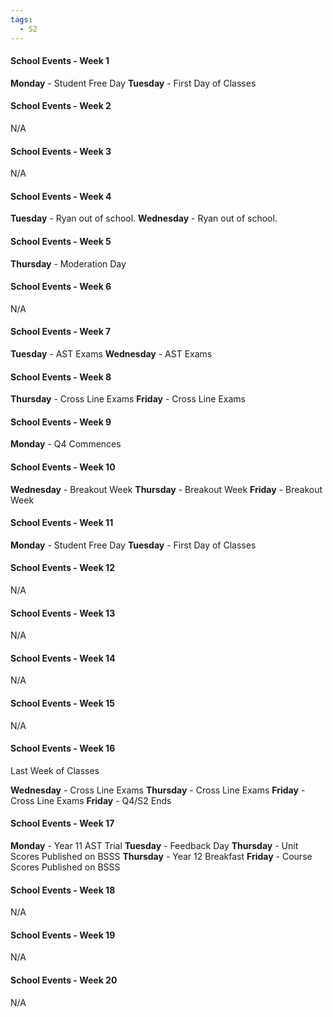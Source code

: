 ```yaml
---
tags:
  - S2
---
```

#### School Events - Week 1
**Monday** - Student Free Day
**Tuesday** - First Day of Classes

#### School Events - Week 2

N/A

#### School Events - Week 3
N/A

#### School Events - Week 4
**Tuesday** - Ryan out of school.
**Wednesday** - Ryan out of school.

#### School Events - Week 5
**Thursday** - Moderation Day

#### School Events - Week 6
N/A

#### School Events - Week 7
**Tuesday** - AST Exams
**Wednesday** - AST Exams

#### School Events - Week 8
**Thursday** - Cross Line Exams
**Friday** - Cross Line Exams

#### School Events - Week 9
**Monday** - Q4 Commences

#### School Events - Week 10

**Wednesday** - Breakout Week
**Thursday** - Breakout Week
**Friday** - Breakout Week

#### School Events - Week 11
**Monday** - Student Free Day
**Tuesday** - First Day of Classes

#### School Events - Week 12
N/A

#### School Events - Week 13
N/A

#### School Events - Week 14
N/A

#### School Events - Week 15
N/A

#### School Events - Week 16
Last Week of Classes

**Wednesday** - Cross Line Exams
**Thursday** - Cross Line Exams
**Friday** - Cross Line Exams
**Friday** - Q4/S2 Ends

#### School Events - Week 17
**Monday** - Year 11 AST Trial
**Tuesday** - Feedback Day
**Thursday** - Unit Scores Published on BSSS
**Thursday** - Year 12 Breakfast
**Friday** - Course Scores Published on BSSS

#### School Events - Week 18
N/A

#### School Events - Week 19
N/A

#### School Events - Week 20
N/A
